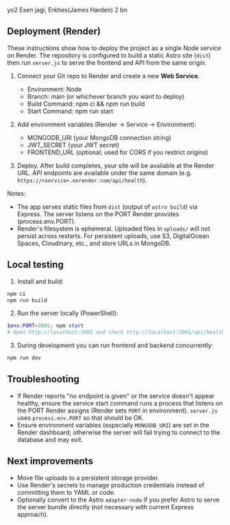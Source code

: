 yo2 Esen jagi, Erkhes(James Harden) 2 bn

## Deployment (Render)

These instructions show how to deploy the project as a single Node service on Render. The repository is configured to build a static Astro site (`dist`) then run `server.js` to serve the frontend and API from the same origin.

1. Connect your Git repo to Render and create a new **Web Service**.
	- Environment: Node
	- Branch: main (or whichever branch you want to deploy)
	- Build Command: npm ci && npm run build
	- Start Command: npm run start

2. Add environment variables (Render -> Service -> Environment):
	- MONGODB_URI (your MongoDB connection string)
	- JWT_SECRET (your JWT secret)
	- FRONTEND_URL (optional; used for CORS if you restrict origins)

3. Deploy. After build completes, your site will be available at the Render URL. API endpoints are available under the same domain (e.g. `https://<service>.onrender.com/api/health`).

Notes:
- The app serves static files from `dist` (output of `astro build`) via Express. The server listens on the PORT Render provides (process.env.PORT).
- Render's filesystem is ephemeral. Uploaded files in `uploads/` will not persist across restarts. For persistent uploads, use S3, DigitalOcean Spaces, Cloudinary, etc., and store URLs in MongoDB.

## Local testing

1. Install and build:

```powershell
npm ci
npm run build
```

2. Run the server locally (PowerShell):

```powershell
$env:PORT=3001; npm start
# Open http://localhost:3001 and check http://localhost:3001/api/health
```

3. During development you can run frontend and backend concurrently:

```powershell
npm run dev
```

## Troubleshooting

- If Render reports "no endpoint is given" or the service doesn't appear healthy, ensure the service start command runs a process that listens on the PORT Render assigns (Render sets `PORT` in environment). `server.js` uses `process.env.PORT` so that should be OK.
- Ensure environment variables (especially `MONGODB_URI`) are set in the Render dashboard; otherwise the server will fail trying to connect to the database and may exit.

## Next improvements

- Move file uploads to a persistent storage provider.
- Use Render's secrets to manage production credentials instead of committing them to YAML or code.
- Optionally convert to the Astro `adapter-node` if you prefer Astro to serve the server bundle directly (not necessary with current Express approach).

